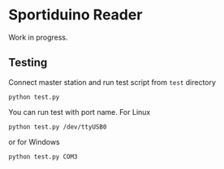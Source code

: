 # Sportiduino Reader

Work in progress.

## Testing

Connect master station and run test script from `test` directory

    python test.py

You can run test with port name. For Linux
    
    python test.py /dev/ttyUSB0

or for Windows
    
    python test.py COM3

